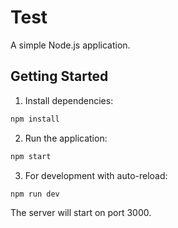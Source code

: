 # Test

A simple Node.js application.

## Getting Started

1. Install dependencies:
```bash
npm install
```

2. Run the application:
```bash
npm start
```

3. For development with auto-reload:
```bash
npm run dev
``` 

The server will start on port 3000.